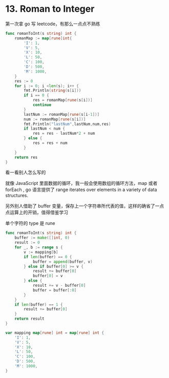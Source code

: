 # 13. Roman to Integer

第一次拿 go 写 leetcode，有那么一点点不熟练

```go
func romanToInt(s string) int {
	romanMap := map[rune]int{
		'I': 1,
		'V': 5,
		'X': 10,
		'L': 50,
		'C': 100,
		'D': 500,
		'M': 1000,
	}
	res := 0
	for i := 0; i <len(s); i++ {
		fmt.Println(string(s[i]))
		if i == 0 {
			res = romanMap[rune(s[i])]
			continue
		}
		lastNum := romanMap[rune(s[i-1])]
		num := romanMap[rune(s[i])]
		fmt.Println("lastNum",lastNum,num,res)
		if lastNum < num {
			res = res - lastNum*2 + num
		} else {
			res = res + num
		}
	}
	return res
}
```

看一看别人怎么写的

就像 JavaScript 里面数据的循环，我一般会使用数组的循环方法，map 或者 forEach , go 语言提供了 range iterates over elements in a variety of data structures.

另外别人借助了 buffer 变量，保存上一个字符串所代表的值，这样的确省了一点点运算上的开销，值得借鉴学习

单个字符的 type 是 rune

```go
func romanToInt(s string) int {
    buffer := make([]int, 0)
    result := 0
    for _, b := range s {
        v := mapping[b]
        if len(buffer) == 0 {
            buffer = append(buffer, v)
        } else if buffer[0] >= v {
            result += buffer[0]
            buffer[0] = v
        } else {
            result += v - buffer[0]
            buffer = buffer[:0]
        }
    }
    if len(buffer) == 1 {
        result += buffer[0]
    }
    return result
}

var mapping map[rune] int = map[rune] int {
    'I': 1,
    'V': 5,
    'X': 10,
    'L': 50,
    'C': 100,
    'D': 500,
    'M': 1000,
}
```
